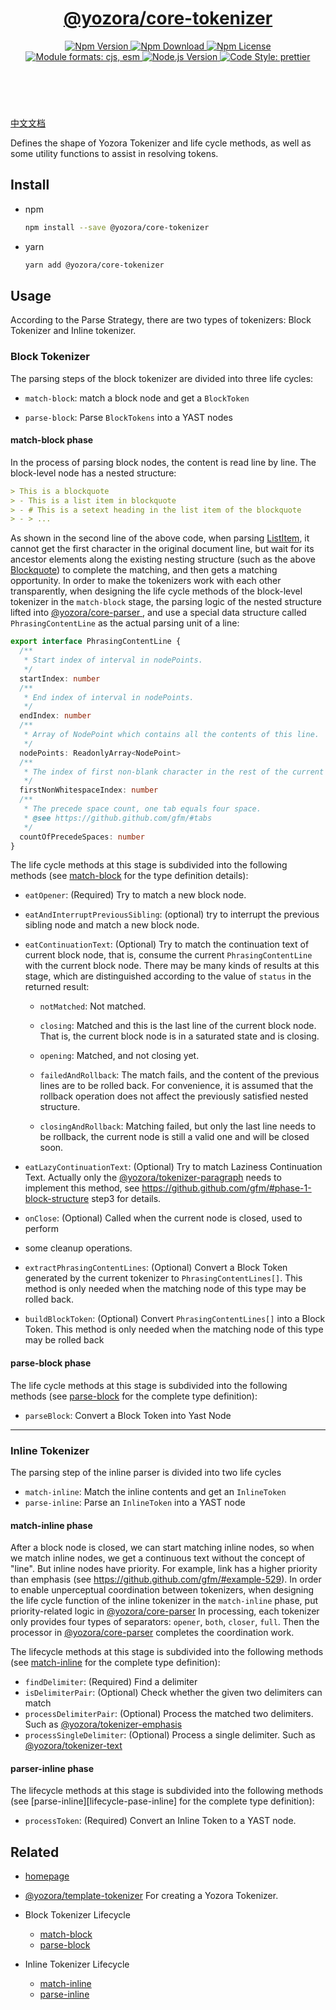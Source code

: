 <header>
  <h1 align="center">
    <a href="https://github.com/yozorajs/yozora/tree/v2.2.0/packages/core-tokenizer#readme">@yozora/core-tokenizer</a>
  </h1>
  <div align="center">
    <a href="https://www.npmjs.com/package/@yozora/core-tokenizer">
      <img
        alt="Npm Version"
        src="https://img.shields.io/npm/v/@yozora/core-tokenizer.svg"
      />
    </a>
    <a href="https://www.npmjs.com/package/@yozora/core-tokenizer">
      <img
        alt="Npm Download"
        src="https://img.shields.io/npm/dm/@yozora/core-tokenizer.svg"
      />
    </a>
    <a href="https://www.npmjs.com/package/@yozora/core-tokenizer">
      <img
        alt="Npm License"
        src="https://img.shields.io/npm/l/@yozora/core-tokenizer.svg"
      />
    </a>
    <a href="#install">
      <img
        alt="Module formats: cjs, esm"
        src="https://img.shields.io/badge/module_formats-cjs%2C%20esm-green.svg"
      />
    </a>
    <a href="https://github.com/nodejs/node">
      <img
        alt="Node.js Version"
        src="https://img.shields.io/node/v/@yozora/core-tokenizer"
      />
    </a>
    <a href="https://github.com/prettier/prettier">
      <img
        alt="Code Style: prettier"
        src="https://img.shields.io/badge/code_style-prettier-ff69b4.svg?style=flat-square"
      />
    </a>
  </div>
</header>
<br/>


[中文文档][homepage-zh]

Defines the shape of Yozora Tokenizer and life cycle methods, as well as some
utility functions to assist in resolving tokens.


## Install

* npm

  ```bash
  npm install --save @yozora/core-tokenizer
  ```

* yarn

  ```bash
  yarn add @yozora/core-tokenizer
  ```


## Usage

According to the Parse Strategy, there are two types of tokenizers: Block
Tokenizer and Inline tokenizer.

### Block Tokenizer

The parsing steps of the block tokenizer are divided into three life cycles:

* `match-block`: match a block node and get a `BlockToken`

* `parse-block`: Parse `BlockTokens` into a YAST nodes

#### match-block phase

In the process of parsing block nodes, the content is read line by line. The
block-level node has a nested structure:

```markdown {2}
> This is a blockquote
> - This is a list item in blockquote
> - # This is a setext heading in the list item of the blockquote
> - > ...
```

As shown in the second line of the above code, when parsing
[ListItem][@yozora/tokenizer-list], it cannot get the first character in
the original document line, but wait for its ancestor elements along the
existing nesting structure (such as the above [Blockquote][@yozora/tokenizer-blockquote])
to complete the matching, and then gets a matching opportunity. In order to make
the tokenizers work with each other transparently, when designing the life cycle
methods of the block-level tokenizer in the `match-block` stage, the parsing
logic of the nested structure lifted into [@yozora/core-parser ][], and use a
special data structure called `PhrasingContentLine` as the actual parsing unit
of a line:

```typescript
export interface PhrasingContentLine {
  /**
   * Start index of interval in nodePoints.
   */
  startIndex: number
  /**
   * End index of interval in nodePoints.
   */
  endIndex: number
  /**
   * Array of NodePoint which contains all the contents of this line.
   */
  nodePoints: ReadonlyArray<NodePoint>
  /**
   * The index of first non-blank character in the rest of the current line
   */
  firstNonWhitespaceIndex: number
  /**
   * The precede space count, one tab equals four space.
   * @see https://github.github.com/gfm/#tabs
   */
  countOfPrecedeSpaces: number
}
```

The life cycle methods at this stage is subdivided into the following methods
(see [match-block][lifecycle-match-block] for the type definition details):

* `eatOpener`: (Required) Try to match a new block node.

* `eatAndInterruptPreviousSibling`: (optional) try to interrupt the previous
  sibling node and match a new block node.

* `eatContinuationText`: (Optional) Try to match the continuation text of current
  block node, that is, consume the current `PhrasingContentLine` with the current
  block node. There may be many kinds of results at this stage, which are
  distinguished according to the value of `status` in the returned result:

  - `notMatched`: Not matched.

  - `closing`: Matched and this is the last line of the current block node.
    That is, the current block node is in a saturated state and is closing.

  - `opening`: Matched, and not closing yet.

  - `failedAndRollback`: The match fails, and the content of the previous lines
    are to be rolled back. For convenience, it is assumed that the rollback
    operation does not affect the previously satisfied nested structure.

  - `closingAndRollback`: Matching failed, but only the last line needs to be
    rollback, the current node is still a valid one and will be closed soon.

* `eatLazyContinuationText`: (Optional) Try to match Laziness Continuation Text.
  Actually only the [@yozora/tokenizer-paragraph][] needs to implement this
  method, see https://github.github.com/gfm/#phase-1-block-structure step3
  for details.

* `onClose`: (Optional) Called when the current node is closed, used to perform
* some cleanup operations.

* `extractPhrasingContentLines`: (Optional) Convert a Block Token generated by
  the current tokenizer to `PhrasingContentLines[]`. This method is only needed
  when the matching node of this type may be rolled back.

* `buildBlockToken`: (Optional) Convert `PhrasingContentLines[]` into a Block Token.
  This method is only needed when the matching node of this type may be rolled back

#### parse-block phase

The life cycle methods at this stage is subdivided into the following methods
(see [parse-block][lifecycle-parse-block] for the complete type definition):

* `parseBlock`: Convert a Block Token into Yast Node

---

### Inline Tokenizer

The parsing step of the inline parser is divided into two life cycles

* `match-inline`: Match the inline contents and get an `InlineToken`
* `parse-inline`: Parse an `InlineToken` into a YAST node

#### match-inline phase

After a block node is closed, we can start matching inline nodes, so when we
match inline nodes, we get a continuous text without the concept of "line".
But inline nodes have priority. For example, link has a higher priority than
emphasis (see https://github.github.com/gfm/#example-529). In order to enable
unperceptual coordination between tokenizers, when designing the life cycle
function of the inline tokenizer in the `match-inline` phase, put priority-related
logic in [@yozora/core-parser][] In processing, each tokenizer only provides
four types of separators: `opener`, `both`, `closer`, `full`. Then the
processor in [@yozora/core-parser][] completes the coordination work.

The lifecycle methods at this stage is subdivided into the following methods
(see [match-inline][lifecycle-match-inline] for the complete type definition):

* `findDelimiter`: (Required) Find a delimiter
* `isDelimiterPair`: (Optional) Check whether the given two delimiters can match
* `processDelimiterPair`: (Optional) Process the matched two delimiters. Such as [@yozora/tokenizer-emphasis][] 
* `processSingleDelimiter`:  (Optional) Process a single delimiter. Such as [@yozora/tokenizer-text][] 

#### parser-inline phase

The lifecycle methods at this stage is subdivided into the following methods
(see [parse-inline][lifecycle-pase-inline] for the complete type definition):

* `processToken`: (Required) Convert an Inline Token to a YAST node.

## Related

* [homepage][]

* [@yozora/template-tokenizer][] For creating a Yozora Tokenizer.

* Block Tokenizer Lifecycle
  - [match-block][lifecycle-match-block]
  - [parse-block][lifecycle-parse-block]

* Inline Tokenizer Lifecycle
  - [match-inline][lifecycle-match-inline]
  - [parse-inline][lifecycle-parse-inline]


[homepage]: https://github.com/yozorajs/yozora/tree/v2.2.0/packages/core-tokenizer#readme
[homepage-zh]: https://github.com/yozorajs/yozora/tree/v2.2.0/packages/core-tokenizer/README-zh.md
[lifecycle-match-block]: https://github.com/yozorajs/yozora/blob/main/packages/core-tokenizer/src/types/lifecycle/match-block.ts
[lifecycle-match-inline]: https://github.com/yozorajs/yozora/blob/main/packages/core-tokenizer/src/types/lifecycle/match-inline.ts
[lifecycle-parse-block]: https://github.com/yozorajs/yozora/blob/main/packages/core-tokenizer/src/types/lifecycle/parse-block.ts
[lifecycle-parse-inline]: https://github.com/yozorajs/yozora/blob/main/packages/core-tokenizer/src/types/lifecycle/parse-inline.ts
[@yozora/core-parser]: https://www.npmjs.com/package/@yozora/core-parser
[@yozora/template-tokenizer]: https://www.npmjs.com/package/@yozora/template-tokenizer
[@yozora/tokenizer-blockquote]: https://www.npmjs.com/package/@yozora/tokenizer-blockquote
[@yozora/tokenizer-emphasis]: https://www.npmjs.com/package/@yozora/tokenizer-emphasis
[@yozora/tokenizer-list]: https://www.npmjs.com/package/@yozora/tokenizer-list
[@yozora/tokenizer-paragraph]: https://www.npmjs.com/package/@yozora/tokenizer-paragraph
[@yozora/tokenizer-text]: https://www.npmjs.com/package/@yozora/tokenizer-text
